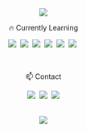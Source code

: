 <div align="center"><img src="https://capsule-render.vercel.app/api?type=waving&color=timeGradient&height=250&section=header&text=Always&nbsp;Be&nbsp;Coding&fontSize=90&animation=twinkling&fontAlignY=40"/></div>

<p align="center">🔥 Currently Learning</p>
<p align="center">
  <img src="https://img.shields.io/badge/Typescript-3178c6?style=flat-square&logo=Typescript&logoColor=white"/></a>&nbsp 
  <img src="https://img.shields.io/badge/React-61dafb?style=flat-square&logo=React&logoColor=white"/></a>&nbsp
  <img src="https://img.shields.io/badge/Next.js-000000?style=flat-square&logo=Next.js&logoColor=white"/></a>&nbsp
  <img src="https://img.shields.io/badge/Node.js-339933?style=flat-square&logo=Node.js&logoColor=white"/></a>&nbsp  
  <img src="https://img.shields.io/badge/Firebase-FFCA28?style=flat-square&logo=Firebase&logoColor=black"/></a>&nbsp
  <img src="https://img.shields.io/badge/ReactNative-61DAFB?style=flat-square&logo=React&logoColor=black"/></a>&nbsp

</p>
<br />
<p align="center">📫 Contact</p>
<p align="center">
  <a href="https://jihunkim.tistory.com/"><img src="https://img.shields.io/badge/Tistory-11B48A?style=flat-square&link=https://jihunkim.tistory.com"/></a>&nbsp
  <a href="https://jihunkim4.github.io/"><img src="https://img.shields.io/badge/GithubBlog-181717?style=flat-square&logo=Github&logoColor=white&link=https://jihunkim4.github.io/"/></a>&nbsp
  <a href="mailto:jihunkim444@gmail.com"><img src="https://img.shields.io/badge/Gmail-d14836?style=flat-square&logo=Gmail&logoColor=white&link=jihunkim444@gmail.com"/></a>
</p>
<br />
<div align=center>
<a href="https://hits.seeyoufarm.com"><img src="https://hits.seeyoufarm.com/api/count/incr/badge.svg?url=https%3A%2F%2Fgithub.com%2Fjihunkim4&count_bg=%2332399C&title_bg=%23BEA2A2&icon=&icon_color=%23E7E7E7&title=hits&edge_flat=false"/> </a>            
</div>
